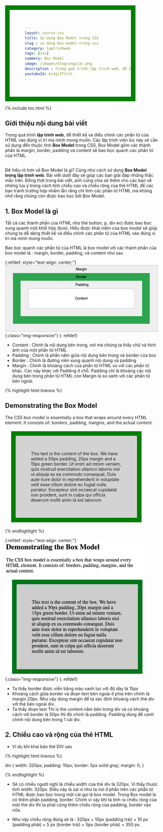 ```yaml
---
layout: course-css
title: Sử dụng Box Model trong CSS
slug : su-dung-box-model-trong-css
category: laptrinhweb
tags: [css]
summery: Box Model 
image: /images/blog/angular.png
description : Trong quá trình lập trình web, để thiết kế và điều chỉnh các phần tử của HTML vào đúng vị trí mà mình mong muốn. Các lập trình viên lúc này sẽ cần sử dụng đến thuộc tính Box Model trong CSS, gồm các thành phần là margin, border, padding và content sẽ bao bọc quanh các phần tử của HTML. Bài viết sẽ giúp bạn hiểu được Box Model là gì? Cũng như cách sử dụng Box Model trong lập trình web. Chia sẻ thêm về những lưu ý trong cách tính chiều cao và chiều rộng của thẻ HTML để các bạn tránh trường hợp nhầm lẫn rằng chỉ tính các phần tử HTML mà không nhớ rằng chúng còn được bao bọc bởi Box Model.
youtubeId: Ex3glZTCvlY
---
```


{% include toc.html %}

## **Giới thiệu nội dung bài viết**

Trong quá trình <b>lập trình web</b>, để thiết kế và điều chỉnh các phần tử của HTML vào đúng vị trí mà mình mong muốn. Các lập trình viên lúc này sẽ cần sử dụng đến thuộc tính <b>Box Model</b> trong CSS, Box Model gồm các thành phần là margin, border, padding và content sẽ bao bọc quanh các phần tử của HTML.

<br>
Để hiểu rõ hơn về Box Model là gì? Cũng như cách sử dụng <b>Box Model trong lập trình web</b>. Bài viết dưới đây sẽ giúp các bạn giải đáp những thắc mắc trên. Đồng thời trong bài viết, anh cũng chia sẻ thêm cho các bạn về những lưu ý trong cách tính chiều cao và chiều rộng của thẻ HTML để các bạn tránh trường hợp nhầm lẫn rằng chỉ tính các phần tử HTML mà không nhớ rằng chúng còn được bao bọc bởi Box Model.



## **1. Box Model là gì**

Tất cả các thành phần của HTML như thẻ button, p, div ect được bao bọc xung quanh một khối hộp (box). Hiểu được khái niệm của box model sẽ giúp chúng ta dễ dàng thiết kế và điều chỉnh các phần tử của HTML vào đúng vị trí mà mình mong muốn.

Bao bọc quanh các phần tử của HTML là box model với các thành phần của box model là : margin, border, padding, và content như sau

{:refdef: style="text-align: center;"}
![box-model](/images/post/css/box-model.png){:class="img-responsive"}
{: refdef}

- Content : Chính là nội dung bên trong, nơi mà chúng ta thấy chữ và hình ảnh của một phần tử HTML
- Padding : Chính là phần nằm giữa nội dung bên trong và border của box
- Border  : Chính là đường viên xung quanh nội dung và padding
- Margin  : Chính là khoảng cách của phần tử HTML so với các phần tử khác. Các này khác với Padding ở chỗ.
Padding chỉ là khoảng các nội dung bên trong phần tử HTML còn Margin là so sánh với các phần tử bên ngoài.

{% highlight html linenos %}

<!DOCTYPE html>
<html>
<head>
<style>
div {
  background-color: lightgrey;
  width: 300px;
  border: 15px solid green;
  padding: 50px;
  margin: 20px;
}
</style>
</head>
<body>

<h2>Demonstrating the Box Model</h2>

<p>The CSS box model is essentially a box that wraps around every HTML element. It consists of: borders, padding, margins, and the actual content.</p>

<div>This text is the content of the box. We have added a 50px padding, 20px margin and a 15px green border. Ut enim ad minim veniam, quis nostrud exercitation ullamco laboris nisi ut aliquip ex ea commodo consequat. Duis aute irure dolor in reprehenderit in voluptate velit esse cillum dolore eu fugiat nulla pariatur. Excepteur sint occaecat cupidatat non proident, sunt in culpa qui officia deserunt mollit anim id est laborum.</div>

</body>
</html>

{% endhighlight %}


{:refdef: style="text-align: center;"}
![boxmodel1](/images/post/css/boxmodel1.png){:class="img-responsive"}
{: refdef}

- Ta thấy border được viền bằng màu xanh lục với độ dày là 15px
- Khoảng cách giữa border và đoạn text bên ngoài ở phía trên chính là margin 20px. Như vậy dùng margin để ta xác định khoảng cách thẻ div với thẻ bên ngoài div.
- Ta thấy đoạn text Thí is the content nằm bên trong div và có khoảng cách với border là 50px thì đó chính là padding. Padding dùng để canh chỉnh nội dung bên trong 1 cái div.

## **2. Chiều cao và rộng của thẻ HTML**

- Ví dụ khi khai báo thẻ DIV sau

{% highlight html linenos %}

div {
  width: 320px;
  padding: 10px;
  border: 5px solid gray;
  margin: 0;
}

{% endhighlight %}

- Sẽ có nhiều người nghĩ là chiều width của thẻ div là 320px. Vì thấy thuộc tính width: 320px. Điều này là sai vì như ta nói ở phần trên các phần tử HTML được bao bọc trong một cái gọi là box model. Trong Box model là có thêm phần padding, border. Chính vì vậy khi ta tính ra chiều rộng của một thẻ div thì ta phải cộng thêm chiều rộng của padding, border vào nữa.

- Như vậy chiều rộng đúng sẽ là : 320px + 10px (padding trái) + 10 px (padding phải) + 5 px (border trái) + 5px (border phải) = 350 px. 




















